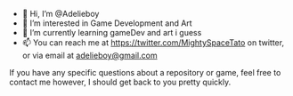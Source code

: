 - 👋 Hi, I’m @Adelieboy
- 👀 I’m interested in Game Development and Art
- 🌱 I’m currently learning gameDev and art i guess
- 📫 You can reach me at https://twitter.com/MightySpaceTato on twitter, or via email at adelieboy@gmail.com

If you have any specific questions about a repository or game, feel free to contact me however, I should get back to you pretty quickly.

<!---
Adelieboy/Adelieboy is a ✨ special ✨ repository because its `README.md` (this file) appears on your GitHub profile.
You can click the Preview link to take a look at your changes.
--->
